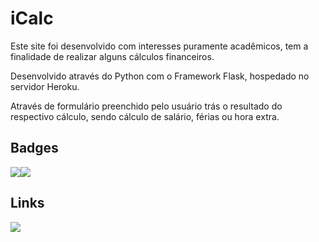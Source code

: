 # iCalc

Este site foi desenvolvido com interesses puramente acadêmicos, tem a finalidade de realizar alguns cálculos financeiros.

Desenvolvido através do Python com o Framework Flask, hospedado no servidor Heroku.

Através de formulário preenchido pelo usuário trás o resultado do respectivo cálculo, sendo cálculo de salário, férias ou hora extra.

## Badges

<img src="https://img.shields.io/badge/python-3.10.7-blue" /><img src="https://img.shields.io/badge/flask-2.2.2-red" />

## Links

<a href="https://github.com/elijuniordev/iCalc"><img src="https://badgen.net/badge/icon/github?icon=github&github" /></a>
